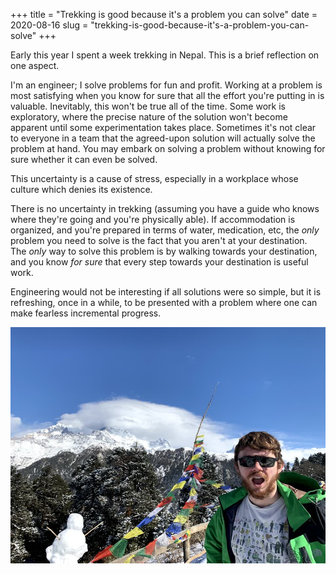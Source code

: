 +++
title = "Trekking is good because it's a problem you can solve"
date = 2020-08-16
slug = "trekking-is-good-because-it's-a-problem-you-can-solve"
+++

Early this year I spent a week trekking in Nepal.
This is a brief reflection on one aspect.

I'm an engineer; I solve problems for fun and profit.
Working at a problem is most satisfying when you know for sure that
all the effort you're putting in is valuable. Inevitably, this won't
be true all of the time. Some work is exploratory, where the precise
nature of the solution won't become apparent until some experimentation
takes place. Sometimes it's not clear to everyone in a team that the agreed-upon solution
will actually solve the problem at hand. You may embark on solving a problem
without knowing for sure whether it can even be solved.

This uncertainty is a cause of stress, especially in a workplace whose culture which denies its existence.

There is no uncertainty in trekking (assuming you have a guide who knows where they're going
and you're physically able). If accommodation is organized, and you're prepared in terms of
water, medication, etc, the _only_ problem you need to solve is the fact that you aren't at
your destination. The _only_ way to solve this problem is by walking towards your destination,
and you know _for sure_ that every step towards your destination is useful work.

Engineering would not be interesting if all solutions were so simple,
but it is refreshing, once in a while, to be presented with a problem
where one can make fearless incremental progress.

![nepal.jpg](nepal.jpg)

